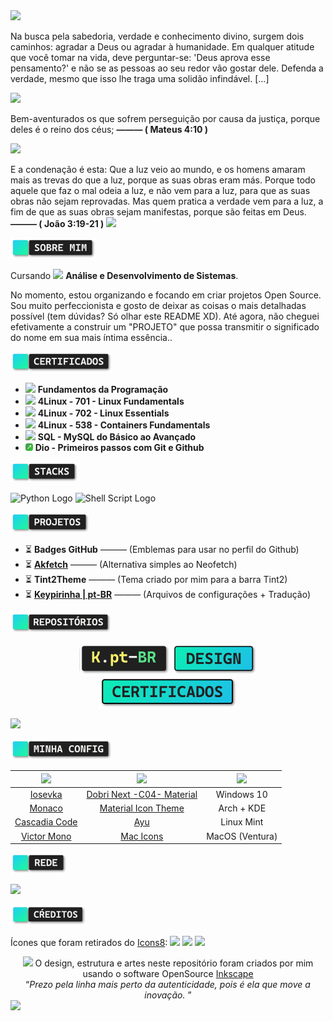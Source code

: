 <img src='https://cdn.discordapp.com/attachments/757631178193764474/1070787193859227708/line.png'>

<!-- Decerto, a busca pela sabedoria tem dois caminhos: Buscar agradar unicamente em primeiro lugar Deus, e ser salvo. Ou... Agradar unicamente a humanidade, e ser um tolo, pecador, e perder a salvação. Cavalheiros e madames, eu escolho o primeiro caminho. -->

Na busca pela sabedoria, verdade e conhecimento divino, surgem dois caminhos: agradar a Deus ou agradar à humanidade. Em qualquer atitude que você tomar na vida, deve perguntar-se: 'Deus aprova esse pensamento?' e não se as pessoas ao seu redor vão gostar dele. Defenda a verdade, mesmo que isso lhe traga uma solidão infindável. [...]

<img src='https://cdn.discordapp.com/attachments/757631178193764474/1070787193859227708/line.png'>
<!-- —————— Versículos (ABERTURA) —————— -->

Bem-aventurados os que sofrem perseguição por causa da justiça, porque deles é o reino dos céus;
<strong> ——— ( Mateus 4:10 ) </strong>

<img src='https://cdn.discordapp.com/attachments/757631178193764474/1070787193859227708/line.png'>

E a condenação é esta: Que a luz veio ao mundo, e os homens amaram mais as trevas do que a luz, porque as suas obras eram más.
Porque todo aquele que faz o mal odeia a luz, e não vem para a luz, para que as suas obras não sejam reprovadas.
Mas quem pratica a verdade vem para a luz, a fim de que as suas obras sejam manifestas, porque são feitas em Deus.
<strong> ——— ( João 3:19-21 ) </strong>
<img src='https://cdn.discordapp.com/attachments/757631178193764474/1070787193859227708/line.png'>

</em> <!-- —————— Versículos (FECHAMENTO) —————— -->

<img width="" src="https://raw.githubusercontent.com/Harlocks/design/main/assets/inkscape/banners/SobreMim28pxV2.png">

<!-- —————— SOBRE MIM (ABERTURA) —————— -->
<!-- #### ![](https://cdn.discordapp.com/attachments/757631178193764474/1070787521161740338/icon-subtopic.png) SOBRE MIM  -->
<!--
<img src="https://raw.githubusercontent.com/Harlocks/design/main/assets/inkscape/banners/sobremim28px.png"> -->

Cursando ![](https://cdn.discordapp.com/attachments/757631178193764474/1072989961403506770/graduation.png) **Análise e Desenvolvimento de Sistemas**.

No momento, estou organizando e focando em criar projetos Open Source. Sou muito perfeccionista e gosto de deixar as coisas o mais detalhadas possível (tem dúvidas? Só olhar este README XD). Até agora, não cheguei efetivamente a construir um "PROJETO" que possa transmitir o significado do nome em sua mais íntima essência..

<!-- —————— SOBRE MIM (FECHAMENTO) —————— -->

<!-- —————— CERTIFICAÇÕES (ABERTURA) —————— -->

<!-- #### ![](https://cdn.discordapp.com/attachments/757631178193764474/1070787521161740338/icon-subtopic.png) CERTIFICAÇÕES -->
<img src="https://raw.githubusercontent.com/Harlocks/design/main/assets/inkscape/banners/Certificados28pxV2.png">
<!-- <img src="https://raw.githubusercontent.com/Harlocks/design/main/assets/inkscape/banners/certificacoes28px.png"> -->

- ![](https://cdn.discordapp.com/attachments/757631178193764474/1072990432855871550/certificate.png) **Fundamentos da Programação**
- ![](https://cdn.discordapp.com/attachments/757631178193764474/1072990432855871550/certificate.png) **4Linux - 701 - Linux Fundamentals**
- ![](https://cdn.discordapp.com/attachments/757631178193764474/1072990432855871550/certificate.png) **4Linux - 702 - Linux Essentials**
- ![](https://cdn.discordapp.com/attachments/757631178193764474/1072990432855871550/certificate.png) **4Linux - 538 - Containers Fundamentals**
- ![](https://cdn.discordapp.com/attachments/757631178193764474/1072990432855871550/certificate.png) **SQL - MySQL do Básico ao Avançado**
- <a href="https://github.com/Harlocks/certificates/blob/main/certificates/Dio%20-%20Primeiros%20passos%20com%20Git%20e%20Github.pdf"><img width="12" src="https://raw.githubusercontent.com/Harlocks/design/main/assets/inkscape/buttons/icon-open24x.png"></a> **Dio - Primeiros passos com Git e Github**

<!-- —————— CERTIFICAÇÕES (FECHAMENTO) —————— -->

<!-- —————— STACKS (ABERTURA) —————— -->
<img src="https://raw.githubusercontent.com/Harlocks/design/main/assets/inkscape/banners/Stacks28pxV2.png">

<!-- #### ![](https://cdn.discordapp.com/attachments/757631178193764474/1070787521161740338/icon-subtopic.png) STACKS  -->

![Python Logo](https://cdn.discordapp.com/attachments/569005079932305410/994056796803190844/python.png "Python")
![Shell Script Logo](https://cdn.discordapp.com/attachments/569005079932305410/994058299215462570/shellscript.png "Shell Script")

<!-- —————— STACKS (FECHAMENTO) —————— -->

<!-- —————— PROJETOS (ABERTURA) —————— -->
<!-- #### ![](https://cdn.discordapp.com/attachments/757631178193764474/1070787521161740338/icon-subtopic.png) PROJETOS EM DESENVOLVIMENTO -->

<img src="https://raw.githubusercontent.com/Harlocks/design/main/assets/inkscape/banners/Projetos28pxV2.png">

- ⏳ **Badges GitHub** ——— (Emblemas para usar no perfil do Github)
- ⏳ [**Akfetch**](https://github.com/Harlocks/akfetch) ——— (Alternativa simples ao Neofetch)
- ⏳ **Tint2Theme** ——— (Tema criado por mim para a barra Tint2)
- ⏳ [**Keypirinha | pt-BR**](https://github.com/Harlocks/keypirinha) ——— (Arquivos de configurações + Tradução)
 
<!-- —————— PROJETOS (FECHAMENTO) —————— -->

<!-- REPOSITÓRIOS (ABERTURA) -->

<a href="https://github.com/Harlocks?tab=repositories"><img src='https://raw.githubusercontent.com/Harlocks/design/main/assets/inkscape/banners/Repositorios28pxV2.png'></a>

<div align="center">
    <a href="https://github.com/Harlocks/keypirinha"><img src="https://raw.githubusercontent.com/Harlocks/design/main/assets/inkscape/banners/keypirinhaV6.png"></a>
    <a href="https://github.com/Harlocks/design"><img src="https://raw.githubusercontent.com/Harlocks/design/main/assets/inkscape/banners/designV6.png"></a>
    <a href="https://github.com/Harlocks/certificates"><img src="https://raw.githubusercontent.com/Harlocks/design/main/assets/inkscape/banners/certificadosv6.png"></a>
</div>

![](https://img.shields.io/github/stars/harlocks?style=flat-square&logo=esea&logoColor=77dd77&label=MY%20STARS&labelColor=222&color=ffea61)

<!-- REPOSITÓRIOS (FECHAMENTO) -->

<!-- —————— CONFIGURAÇÃO (ABERTURA) —————— -->
<!-- #### ![](https://cdn.discordapp.com/attachments/757631178193764474/1070787521161740338/icon-subtopic.png) MINHA CONFIG  -->
<img src="https://raw.githubusercontent.com/Harlocks/design/main/assets/inkscape/banners/MinhaConfig28pxV2.png">

| ![](https://cdn.discordapp.com/attachments/757631178193764474/1078385000350761040/FONTES.png) |     ![](https://cdn.discordapp.com/attachments/757631178193764474/1078385861273604216/TEMAS.png)     | ![](https://cdn.discordapp.com/attachments/757631178193764474/1078385881527898203/SO.png) |
| :-------------------------------------------------------------------------------------------: | :--------------------------------------------------------------------------------------------------: | :---------------------------------------------------------------------------------------: |
|                      [Iosevka](https://github.com/be5invis/iosevka)</li>                      |   [Dobri Next -C04- Material](https://marketplace.visualstudio.com/items?itemName=sldobri.bunker)    |                                        Windows 10                                         |
|                     [Monaco](https://github.com/taodongl/monaco.ttf)</li>                     | [Material Icon Theme](https://marketplace.visualstudio.com/items?itemName=PKief.material-icon-theme) |                                        Arch + KDE                                         |
|                  [Cascadia Code](https://github.com/microsoft/cascadia-code)                  |                [Ayu](https://marketplace.visualstudio.com/items?itemName=teabyii.ayu)                |                                         Linux Mint                                         |
|             [Victor Mono](https://rubjo.github.io/victor-mono/)                                                                      |       [Mac Icons](https://marketplace.visualstudio.com/items?itemName=wayou.vscode-icons-mac)        |                                          MacOS (Ventura)                                          |

<!-- —————— CONFIGURAÇÃO (FECHAMENTO) —————— -->

<!-- —————— REDE (ABERTURA) —————— -->
<!-- #### ![](https://cdn.discordapp.com/attachments/757631178193764474/1070787521161740338/icon-subtopic.png) REDE  -->

<img src='https://raw.githubusercontent.com/Harlocks/design/main/assets/inkscape/banners/Rede28pxV2.png'>

<a href="https://www.linkedin.com/in/erickrobert/"><img width="42" src="https://img.icons8.com/3d-fluency/94/null/linkedin.png"/></a>

<!-- —————— REDE (FECHAMENTO) —————— -->

<!-- #### ![](https://cdn.discordapp.com/attachments/757631178193764474/1070787521161740338/icon-subtopic.png) CRÉDITOS -->

<img src='https://raw.githubusercontent.com/Harlocks/design/main/assets/inkscape/banners/Creditos28pxV3.png'>

Ícones que foram retirados do [Icons8](https://icons8.com.br/):
<img width="16" src="https://cdn.discordapp.com/attachments/757631178193764474/1072989961403506770/graduation.png">
<img width="16" src="https://cdn.discordapp.com/attachments/757631178193764474/1072990432855871550/certificate.png">
<img width="16" src="https://img.icons8.com/3d-fluency/94/null/linkedin.png">

<div align="center">
<img src='https://cdn.discordapp.com/attachments/757631178193764474/1070787193859227708/line.png'>
O design, estrutura e artes neste repositório foram criados por mim usando o software OpenSource <a href="https://inkscape.org/pt-br/">Inkscape</a>
<br>
<q><em>Prezo pela linha mais perto da autenticidade, pois é ela que move a inovação. </em></q>
</div>
<img src='https://cdn.discordapp.com/attachments/757631178193764474/1070787193859227708/line.png'>
